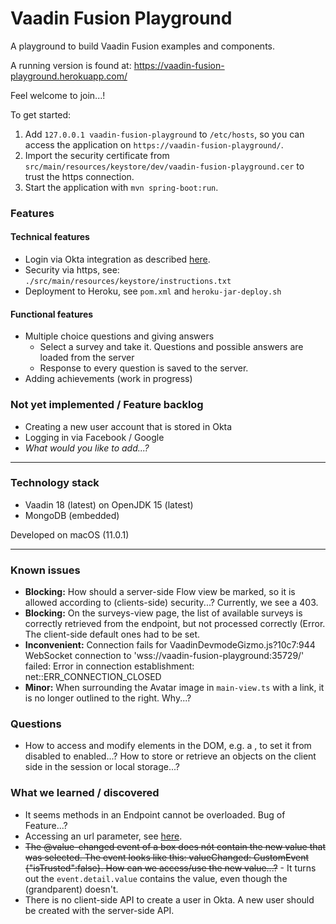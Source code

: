 # Vaadin Fusion Playground
A playground to build Vaadin Fusion examples and components.

A running version is found at: https://vaadin-fusion-playground.herokuapp.com/

Feel welcome to join...!

To get started:
1. Add `127.0.0.1 vaadin-fusion-playground` to `/etc/hosts`, so you can access the application on `https://vaadin-fusion-playground/`. 
1. Import the security certificate from `src/main/resources/keystore/dev/vaadin-fusion-playground.cer` to trust the https connection.
1. Start the application with `mvn spring-boot:run`.

### Features
#### Technical features
- Login via Okta integration as described [here](https://developer.okta.com/blog/2020/11/09/vaadin-spring-boot).
- Security via https, see: `./src/main/resources/keystore/instructions.txt`
- Deployment to Heroku, see `pom.xml` and `heroku-jar-deploy.sh`

#### Functional features
- Multiple choice questions and giving answers
    - Select a survey and take it. Questions and possible answers are loaded from the server
    - Response to every question is saved to the server.
- Adding achievements (work in progress)

### Not yet implemented / Feature backlog
- Creating a new user account that is stored in Okta
- Logging in via Facebook / Google
- _What would you like to add...?_

----

### Technology stack
- Vaadin 18 (latest) on OpenJDK 15 (latest)
- MongoDB (embedded) 

Developed on macOS (11.0.1)

---
### Known issues
- **Blocking:** How should a server-side Flow view be marked, so it is allowed according to (clients-side) security...? Currently, we see a 403.
- **Blocking:** On the surveys-view page, the list of available surveys is correctly retrieved from the endpoint, but not processed correctly (Error. The client-side default ones had to be set.
- **Inconvenient:** Connection fails for VaadinDevmodeGizmo.js?10c7:944 WebSocket connection to 'wss://vaadin-fusion-playground:35729/' failed: Error in connection establishment: net::ERR_CONNECTION_CLOSED
- **Minor:** When surrounding the Avatar image in `main-view.ts` with a link, it is no longer outlined to the right. Why...?

### Questions 
- How to access and modify elements in the DOM, e.g. a <vaadin-button>, to set it from disabled to enabled...?
  How to store or retrieve an objects on the client side in the session or local storage...?
  
### What we learned / discovered
- It seems methods in an Endpoint cannot be overloaded. Bug of Feature...?
- Accessing an url parameter, see [here](https://www.sitepoint.com/get-url-parameters-with-javascript/).  
- ~~The @value-changed event of a <vaadin-select> box does nót contain the new value that was selected. The event looks like this: valueChanged: CustomEvent {"isTrusted":false}. How can we access/use the new value...?~~ - It turns out the `event.detail.value` contains the value, even though the (grandparent) doesn't.
- There is no client-side API to create a user in Okta. A new user should be created with the server-side API.
